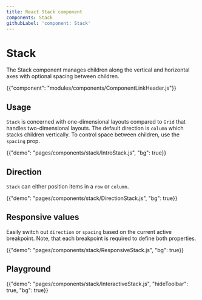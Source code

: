 ```yaml
---
title: React Stack component
components: Stack
githubLabel: 'component: Stack'
---
```


# Stack

<p class="description">The Stack component manages children along the vertical and horizontal axes with optional spacing between children.</p>

{{"component": "modules/components/ComponentLinkHeader.js"}}

## Usage

`Stack` is concerned with one-dimensional layouts compared to `Grid` that handles two-dimensional layouts. The default direction is `column` which stacks children vertically. To control space between children, use the `spacing` prop.

{{"demo": "pages/components/stack/IntroStack.js", "bg": true}}

## Direction

`Stack` can either position items in a `row` or `column`.

{{"demo": "pages/components/stack/DirectionStack.js", "bg": true}}

## Responsive values

Easily switch out `direction` or `spacing` based on the current active breakpoint. Note, that each breakpoint is required to define both properties.

{{"demo": "pages/components/stack/ResponsiveStack.js", "bg": true}}

## Playground

{{"demo": "pages/components/stack/InteractiveStack.js", "hideToolbar": true, "bg": true}}
